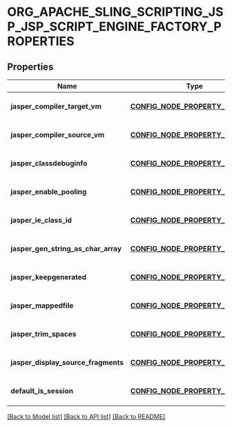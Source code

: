 # ORG_APACHE_SLING_SCRIPTING_JSP_JSP_SCRIPT_ENGINE_FACTORY_PROPERTIES

## Properties
Name | Type | Description | Notes
------------ | ------------- | ------------- | -------------
**jasper_compiler_target_vm** | [**CONFIG_NODE_PROPERTY_STRING**](configNodePropertyString.md) |  | [optional] [default to null]
**jasper_compiler_source_vm** | [**CONFIG_NODE_PROPERTY_STRING**](configNodePropertyString.md) |  | [optional] [default to null]
**jasper_classdebuginfo** | [**CONFIG_NODE_PROPERTY_BOOLEAN**](configNodePropertyBoolean.md) |  | [optional] [default to null]
**jasper_enable_pooling** | [**CONFIG_NODE_PROPERTY_BOOLEAN**](configNodePropertyBoolean.md) |  | [optional] [default to null]
**jasper_ie_class_id** | [**CONFIG_NODE_PROPERTY_STRING**](configNodePropertyString.md) |  | [optional] [default to null]
**jasper_gen_string_as_char_array** | [**CONFIG_NODE_PROPERTY_BOOLEAN**](configNodePropertyBoolean.md) |  | [optional] [default to null]
**jasper_keepgenerated** | [**CONFIG_NODE_PROPERTY_BOOLEAN**](configNodePropertyBoolean.md) |  | [optional] [default to null]
**jasper_mappedfile** | [**CONFIG_NODE_PROPERTY_BOOLEAN**](configNodePropertyBoolean.md) |  | [optional] [default to null]
**jasper_trim_spaces** | [**CONFIG_NODE_PROPERTY_BOOLEAN**](configNodePropertyBoolean.md) |  | [optional] [default to null]
**jasper_display_source_fragments** | [**CONFIG_NODE_PROPERTY_BOOLEAN**](configNodePropertyBoolean.md) |  | [optional] [default to null]
**default_is_session** | [**CONFIG_NODE_PROPERTY_BOOLEAN**](configNodePropertyBoolean.md) |  | [optional] [default to null]

[[Back to Model list]](../README.md#documentation-for-models) [[Back to API list]](../README.md#documentation-for-api-endpoints) [[Back to README]](../README.md)


